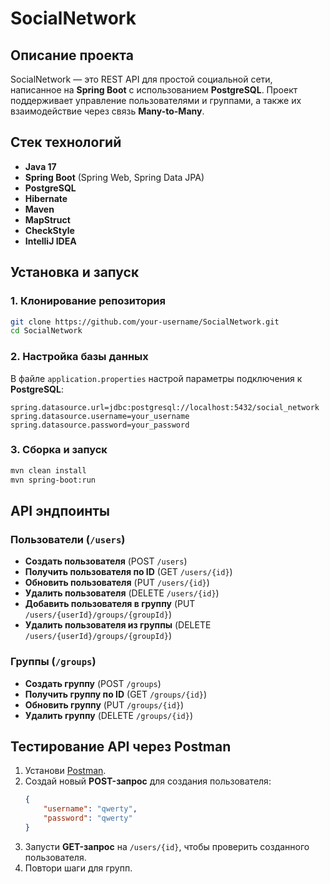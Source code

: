 # SocialNetwork

## Описание проекта
SocialNetwork — это REST API для простой социальной сети, написанное на **Spring Boot** с использованием **PostgreSQL**. Проект поддерживает управление пользователями и группами, а также их взаимодействие через связь **Many-to-Many**.

## Стек технологий
- **Java 17**
- **Spring Boot** (Spring Web, Spring Data JPA)
- **PostgreSQL**
- **Hibernate**
- **Maven**
- **MapStruct**
- **CheckStyle**
- **IntelliJ IDEA**

## Установка и запуск
### 1. Клонирование репозитория
```sh
git clone https://github.com/your-username/SocialNetwork.git
cd SocialNetwork
```

### 2. Настройка базы данных
В файле `application.properties` настрой параметры подключения к **PostgreSQL**:
```properties
spring.datasource.url=jdbc:postgresql://localhost:5432/social_network
spring.datasource.username=your_username
spring.datasource.password=your_password
```

### 3. Сборка и запуск
```sh
mvn clean install
mvn spring-boot:run
```

## API эндпоинты

### **Пользователи** (`/users`)
- **Создать пользователя** (POST `/users`)
- **Получить пользователя по ID** (GET `/users/{id}`)
- **Обновить пользователя** (PUT `/users/{id}`)
- **Удалить пользователя** (DELETE `/users/{id}`)
- **Добавить пользователя в группу** (PUT `/users/{userId}/groups/{groupId}`)
- **Удалить пользователя из группы** (DELETE `/users/{userId}/groups/{groupId}`)

### **Группы** (`/groups`)
- **Создать группу** (POST `/groups`)
- **Получить группу по ID** (GET `/groups/{id}`)
- **Обновить группу** (PUT `/groups/{id}`)
- **Удалить группу** (DELETE `/groups/{id}`)

## Тестирование API через Postman
1. Установи [Postman](https://www.postman.com/).
2. Создай новый **POST-запрос** для создания пользователя:
   ```json
   {
       "username": "qwerty",
       "password": "qwerty"
   }
   ```
3. Запусти **GET-запрос** на `/users/{id}`, чтобы проверить созданного пользователя.
4. Повтори шаги для групп.


